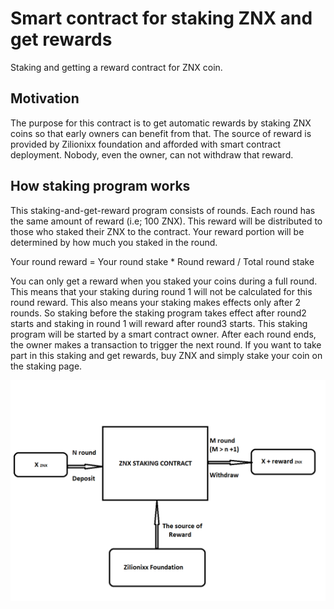 # Smart contract for staking ZNX and get rewards

Staking and getting a reward contract for ZNX coin.

## Motivation

The purpose for this contract is to get automatic rewards by staking ZNX coins so that early owners can benefit from that. The source of reward is provided by Zilionixx foundation and afforded with smart contract deployment. Nobody, even the owner, can not withdraw that reward.

## How staking program works

This staking-and-get-reward program consists of rounds. Each round has the same amount of reward (i.e; 100 ZNX). This reward will be distributed to those who staked their ZNX to the contract. Your reward portion will be determined by how much you staked in the round.

Your round reward = Your round stake \* Round reward / Total round stake

You can only get a reward when you staked your coins during a full round. This means that your staking during round 1 will not be calculated for this round reward. This also means your staking makes effects only after 2 rounds. So staking before the staking program takes effect after round2 starts and staking in round 1 will reward after round3 starts. This staking program will be started by a smart contract owner. After each round ends, the owner makes a transaction to trigger the next round. If you want to take part in this staking and get rewards, buy ZNX and simply stake your coin on the staking page.

<img src="./diagram.png" alt="staking program diagram">
